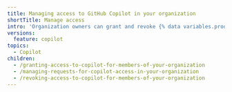 ```yaml
---
title: Managing access to GitHub Copilot in your organization
shortTitle: Manage access
intro: 'Organization owners can grant and revoke {% data variables.product.prodname_copilot_short %} access for members of their organization.'
versions:
  feature: copilot
topics:
  - Copilot
children:
  - /granting-access-to-copilot-for-members-of-your-organization
  - /managing-requests-for-copilot-access-in-your-organization
  - /revoking-access-to-copilot-for-members-of-your-organization
---
```

